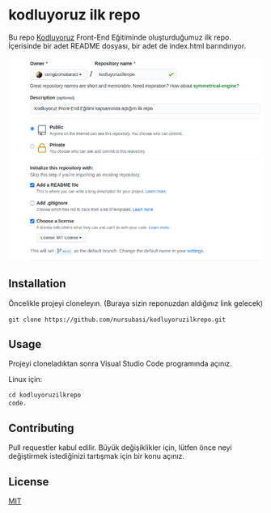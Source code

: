 # kodluyoruz ilk repo
Bu repo [Kodluyoruz](https://www.kodluyoruz.org/) Front-End Eğitiminde oluşturduğumuz ilk repo. İçerisinde bir adet README dosyası, bir adet de index.html barındırıyor.

![](https://github.com/Kodluyoruz/taskforce/blob/main/git/odev1/figures/github.png)

## Installation 
Öncelikle projeyi cloneleyın. (Buraya sizin reponuzdan aldığınız link gelecek)

` git clone https://github.com/nursubasi/kodluyoruzilkrepo.git `

## Usage
Projeyi cloneladıktan sonra Visual Studio Code programında açınız. 

Linux için:

``` 
cd kodluyoruzilkrepo 
code. 

```

## Contributing
Pull requestler kabul edilir. Büyük değişiklikler için, lütfen önce neyi değiştirmek istediğinizi tartışmak için bir konu açınız.

## License
[MIT](https://choosealicense.com/licenses/mit/)
